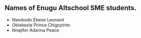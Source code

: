 ## Names of Enugu Altschool SME students.

- Nwobodo Ekene Leonard
- Obiekezie Prince Chigozirim
- Nnajifor Adanna Peace

